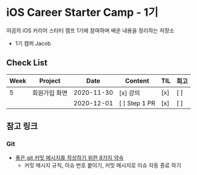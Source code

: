 # iOS Career Starter Camp - 1기

야곰의 iOS 커리어 스타터 캠프 1기에 참여하며 배운 내용을 정리하는 저장소

- 1기 캠퍼 Jacob

## Check List

| Week | Project       | Date       | Content       | TIL | 회고 |
| ---- | ------------- | ---------- | ------------- | --- | ---- |
| 5    | 회원가입 화면 | 2020-11-30 | [x] 강의      | [x] | [ ]  |
|      |               | 2020-12-01 | [ ] Step 1 PR  | [x] | [ ]  |

## 참고 링크

### Git 

- [좋은 git 커밋 메시지를 작성하기 위한 8가지 약속](https://djkeh.github.io/articles/How-to-write-a-git-commit-message-kor/)
    - 커밋 메시지 규칙, 이슈 번호 붙이기, 커밋 메시지로 이슈 자동 종료 하기